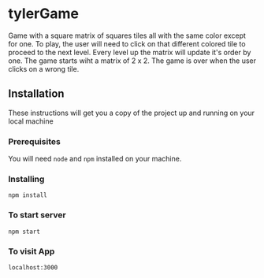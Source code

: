 # tylerGame
Game with a square matrix of squares tiles all with the same color except for one. To play, the user will need to click on that different colored tile to proceed to the next level. Every level up the matrix will update it's order by one.
The game starts wiht a matrix of 2 x 2.
The game is over when the user clicks on a wrong tile.

## Installation
These instructions will get you a copy of the project up and running on your local machine

### Prerequisites
You will need `node` and `npm` installed on your machine.

### Installing
```
npm install
```

### To start server
```
npm start
```


### To visit App
```
localhost:3000
```
